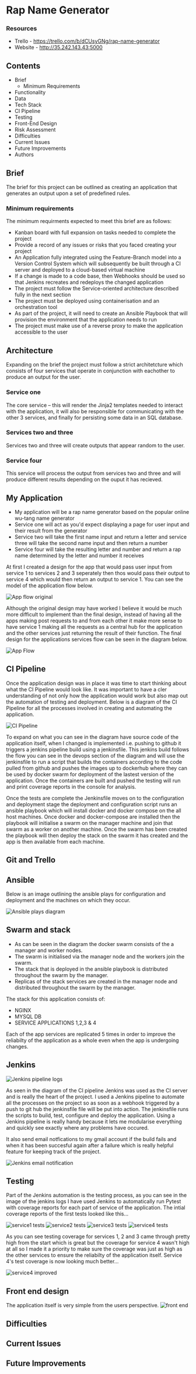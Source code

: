 # Rap Name Generator

### Resources

* Trello - https://trello.com/b/dCUsyGNg/rap-name-generator
* Website - http://35.242.143.43:5000

## Contents 

* Brief
  * Minimum Requirements
* Functionality
* Data
* Tech Stack
* CI Pipeline 
* Testing 
* Front-End Design
* Risk Assessment
* Difficulties
* Current Issues
* Future Improvements
* Authors

## Brief

The brief for this project can be outlined as creating an application that generates an output upon a set of predefined rules.

### Minimum requirements

The minimum requirments expected to meet this brief are as follows:

* Kanban board with full expansion on tasks needed to complete the project
* Provide a record of any issues or risks that you faced creating your project
* An Application fully integrated using the Feature-Branch model into a Version Control System which will subsequently be built through a CI server and deployed to a cloud-based virtual machine
* If a change is made to a code base, then Webhooks should be used so that Jenkins recreates and redeploys the changed application
* The project must follow the Service-oriented architecture described fully in the next section
* The project must be deployed using containerisation and an orchestration tool
* As part of the project, it will need to create an Ansible Playbook that will provision the environment that the application needs to run
* The project must make use of a reverse proxy to make the application accessible to the user

## Architecture

Expanding on the brief the project must follow a strict architetcture which consists of four services that operate in conjunction with eachother to produce an output for the user. 

### Service one 

The core service – this will render the Jinja2 templates needed to interact with the application, it will also be responsible for communicating with the other 3 services, and finally for persisting some data in an SQL database.

### Services two and three

Services two and three will create outputs that appear random to the user.

### Service four

This service will process the output from services two and three and will produce different results depending on the ouput it has recieved.

## My Application

* My application will be a rap name generator based on the popular online wu-tang name generator
* Service one will act as you'd expect displaying a page for user input and their result from the generator
* Service two will take the first name input and return a letter and service three will take the second name input and then return a number
* Service four will take the resulting letter and number and return a rap name determined by the letter and number it receives

At first I created a design for the app that would pass user input from service 1 to services 2 and 3 seperately then thos would pass their output to service 4 which would then return an output to service 1. You can see the model of the application flow below.

![App flow original](https://user-images.githubusercontent.com/56595709/86147421-496d3580-baf1-11ea-90a3-53ba11058101.jpg)

Although the original design may have worked I believe it would be much more difficult to implement than the final design, instead of having all the apps making post requests to and from each other it make more sense to have service 1 making all the requests as a central hub for the application and the other services just returning the result of their function. The final design for the applications services flow can be seen in the diagram below. 

![App Flow](https://user-images.githubusercontent.com/56595709/86761086-a0b55d80-c03d-11ea-831c-5a14d17fa2f3.jpg)

## CI Pipeline

Once the application design was in place it was time to start thinking about what the CI Pipeline would look like. It was important to have a cler understanding of not only how the application would work but also map out the automation of testing and deployment. Below is a diagram of the CI Pipeline for all the processes involved in creating and automating the application.

![CI Pipeline](https://user-images.githubusercontent.com/56595709/87245716-8d403300-c43f-11ea-911b-64dc6b37b76a.jpg)

To expand on what you can see in the diagram have source code of the application itself, when I changed is implemented i.e. pushing to github it triggers a jenkins pipeline build using a jenkinsfile. This jenkins build follows the flow you can see in the devops section of the diagram and will use the jenkinsfile to run a script that builds the containers according to the code pulled from github and pushes the images up to dockerhub where they can be used by docker swarm for deployment of the lastest version of the application. Once the containers are built and pushed the testing will run and print coverage reports in the console for analysis.

Once the tests are complete the Jenkinsfile moves on to the configuration and deployment stage the deployment and configuration script runs an ansible playbook which will install docker and docker compose on the all host machines. Once docker and docker-compose are installed then the playbook will initialise a swarm on the manager machine and join that swarm as a worker on another machine. Once the swarm has been created the playbook will then deploy the stack on the swarm it has created and the app is then available from each machine.

## Git and Trello



## Ansible 

Below is an image outlining the ansible plays for configuration and deployment and the machines on which they occur.

![Ansible plays diagram](https://user-images.githubusercontent.com/56595709/87246336-b616f700-c444-11ea-9476-58a69b98d9d4.jpg)

## Swarm and stack 


* As can be seen in the diagram the docker swarm consists of the a manager and worker nodes.
* The swarm is initialised via the manager node and the workers join the swarm.
* The stack that is deployed in the ansible playbook is distributed throughout the swarm by the manager. 
* Replicas of the stack services are created in the manager node and distributed throughout the swarm by the manager.

The stack for this application consists of:

* NGINX
* MYSQL DB
* SERVICE APPLICATIONS 1,2,3 & 4

Each of the app services are replicated 5 times in order to improve the reliabilty of the application as a whole even when the app is undergoing changes.

## Jenkins

![Jenkins pipeline logs](https://user-images.githubusercontent.com/56595709/87257512-6d3a5f00-c493-11ea-9ad2-d2e64de84814.png)

As seen in the diagram of the CI pipeline Jenkins was used as the CI server and is really the heart of the project. I used a Jenkins pipeline to automate all the processes on the project so as soon as a webhook triggered by a push to git hub the jenkinsfile file will be put into action. The jenkinsfile runs the scripts to build, test, configure and deploy the application. Using a Jenkins pipeline is really handy because it lets me modularise everything and quickly see exactly where any problems have occured. 

It also send email notfications to my gmail account if the build fails and when it has been succesful again after a failure which is really helpful feature for keeping track of the project.

![Jenkins email notification](https://user-images.githubusercontent.com/56595709/87257514-79262100-c493-11ea-9f2f-118fa7718734.png)

## Testing

Part of the Jenkins automation is the testing process, as you can see in the image of the jenkins logs I have used Jenkins to automatically run Pytest with coverage reports for each part of service of the application. The intial coverage reports of the first tests looked like this...

![service1 tests](https://user-images.githubusercontent.com/56595709/87257519-7dead500-c493-11ea-8aee-99f7ba8548c8.png)
![service2 tests](https://user-images.githubusercontent.com/56595709/87257518-7d523e80-c493-11ea-99c4-fbd18084e26c.png)
![service3 tests](https://user-images.githubusercontent.com/56595709/87257517-7c211180-c493-11ea-95ae-e3956383e743.png)
![service4 tests](https://user-images.githubusercontent.com/56595709/87257516-7aefe480-c493-11ea-9dbc-e0d6ae9429f0.png)

As you can see testing coverage for services 1, 2 and 3 came through pretty high from the start which is great but the coverage for service 4 wasn't high at all so I made it a priority to make sure the coverage was just as high as the other services to ensure the reliabilty of the application itself. Service 4's test coverage is now looking much better...

![service4 improved](https://user-images.githubusercontent.com/56595709/87257520-7fb49880-c493-11ea-8ad7-4fa014beb5c0.png)

## Front end design 

The application itself is very simple from the users perspective.
![front end](https://user-images.githubusercontent.com/56595709/87257837-62cd9480-c496-11ea-8877-ab8f7c9891b6.png)

## Difficulties

## Current Issues

## Future Improvements





